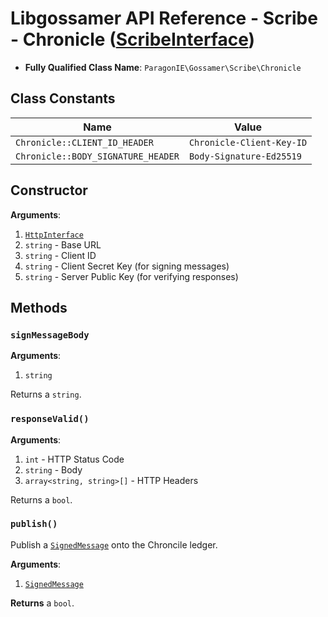 # Libgossamer API Reference - Scribe - Chronicle ([ScribeInterface](../Interfaces/ScribeInterface.md))

* **Fully Qualified Class Name**: `ParagonIE\Gossamer\Scribe\Chronicle`

## Class Constants

| Name | Value |
|------|-------|
| `Chronicle::CLIENT_ID_HEADER` | `Chronicle-Client-Key-ID` |
| `Chronicle::BODY_SIGNATURE_HEADER` | `Body-Signature-Ed25519` |

## Constructor

**Arguments**:

1. [`HttpInterface`](../Interfaces/HttpInterface.md)
2. `string` - Base URL
3. `string` - Client ID
4. `string` - Client Secret Key (for signing messages)
5. `string` - Server Public Key (for verifying responses)

## Methods

### `signMessageBody`

**Arguments**:

1. `string`

Returns a `string`.

### `responseValid()`

**Arguments**:

1. `int` - HTTP Status Code
2. `string` - Body
3. `array<string, string>[]` - HTTP Headers

Returns a `bool`.

### `publish()`

Publish a [`SignedMessage`](../Protocol/SignedMessage.md) onto the Chroncile ledger.

**Arguments**:

1. [`SignedMessage`](../Protocol/SignedMessage.md)

**Returns** a `bool`.
